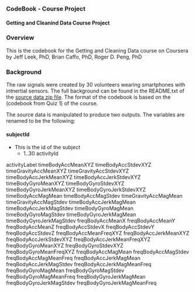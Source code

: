 ### CodeBook - Course Project
#### Getting and Cleanind Data Course Project

### Overview
This is the codebook for the Getting and Cleaning Data course on Coursera
by Jeff Leek, PhD, Brian Caffo, PhD, Roger D. Peng, PhD

### Background
The raw signals were created by 30 volunteers wearing smartphones with intnertial sensors. The full background can be found in the README.txt of the [source data zip file](https://d396qusza40orc.cloudfront.net/getdata%2Fprojectfiles%2FUCI%20HAR%20Dataset.zip). The format of the codebook is based on the (codebook from Quiz 1) of the course.

The source data is manipulated to produce two outputs. The variables are renamed to be the following:

#### subjectId
  - This is the id of the subject
    - 1..30
activityId


activityLabel
timeBodyAccMeanXYZ
timeBodyAccStdevXYZ
timeGravityAccMeanXYZ
timeGravityAccStdevXYZ
timeBodyAccJerkMeanXYZ
timeBodyAccJerkStdevXYZ
timeBodyGyroMeanXYZ
timeBodyGyroStdevXYZ
timeBodyGyroJerkMeanXYZ
timeBodyGyroJerkStdevXYZ
timeBodyAccMagMean
timeBodyAccMagStdev
timeGravityAccMagMean
timeGravityAccMagStdev
timeBodyAccJerkMagMean
timeBodyAccJerkMagStdev
timeBodyGyroMagMean
timeBodyGyroMagStdev
timeBodyGyroJerkMagMean
timeBodyGyroJerkMagStdev
freqBodyAccMeanX
freqBodyAccMeanY
freqBodyAccMeanZ
freqBodyAccStdevX
freqBodyAccStdevY
freqBodyAccStdevZ
freqBodyAccMeanFreqXYZ
freqBodyAccJerkMeanXYZ
freqBodyAccJerkStdevXYZ
freqBodyAccJerkMeanFreqXYZ
freqBodyGyroMeanXYZ
freqBodyGyroStdevXYZ
freqBodyGyroMeanFreqXYZ
freqBodyAccMagMean
freqBodyAccMagStdev
freqBodyAccMagMeanFreq
freqBodyAccJerkMagMean
freqBodyAccJerkMagStdev
freqBodyAccJerkMagMeanFreq
freqBodyGyroMagMean
freqBodyGyroMagStdev
freqBodyGyroMagMeanFreq
freqBodyGyroJerkMagMean
freqBodyGyroJerkMagStdev
freqBodyGyroJerkMagMeanFreq
